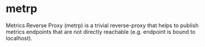 # metrp
Metrics Reverse Proxy (metrp) is a trivial reverse-proxy that helps to publish metrics endpoints that are not directly reachable (e.g. endpoint is bound to localhost).
